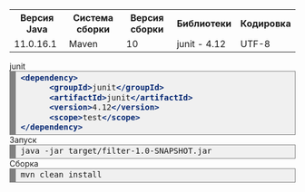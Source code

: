 <table>
  <tr><th>Версия Java</th><th>Система сборки</th><th>Версия сборки</th><th>Библиотеки</th><th>Кодировка</th></tr>
  <tr><td>11.0.16.1</td><td>Maven</td><td>10</td><td>junit - 4.12</td><td>UTF-8</td></tr>
</table>

<div>junit</div>
<div style="background: #f0f0f0; overflow:auto;width:auto;border:solid gray;border-width:.1em .1em .1em .8em;padding:.2em .6em;"><pre style="margin: 0; line-height: 125%"><span style="color: #062873; font-weight: bold">&lt;dependency&gt;</span>
      <span style="color: #062873; font-weight: bold">&lt;groupId&gt;</span>junit<span style="color: #062873; font-weight: bold">&lt;/groupId&gt;</span>
      <span style="color: #062873; font-weight: bold">&lt;artifactId&gt;</span>junit<span style="color: #062873; font-weight: bold">&lt;/artifactId&gt;</span>
      <span style="color: #062873; font-weight: bold">&lt;version&gt;</span>4.12<span style="color: #062873; font-weight: bold">&lt;/version&gt;</span>
      <span style="color: #062873; font-weight: bold">&lt;scope&gt;</span>test<span style="color: #062873; font-weight: bold">&lt;/scope&gt;</span>
<span style="color: #062873; font-weight: bold">&lt;/dependency&gt;</span>
</div>

<div>Запуск
<div style="background: #f0f0f0; overflow:auto;width:auto;border:solid gray;border-width:.1em .1em .1em .8em;padding:.2em .6em;"><pre style="margin: 0; line-height: 125%">
java -jar target/filter-1.0-SNAPSHOT.jar
</pre></div>
  
<div>Сборка
<div style="background: #f0f0f0; overflow:auto;width:auto;border:solid gray;border-width:.1em .1em .1em .8em;padding:.2em .6em;"><pre style="margin: 0; line-height: 125%">
mvn clean install
</pre></div>
</div>


